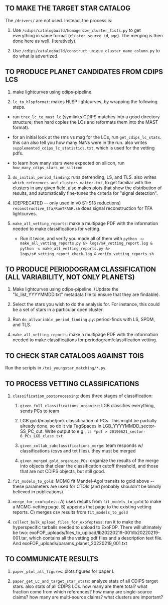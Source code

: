 TO MAKE THE TARGET STAR CATALOG
----------

The `/drivers/` are not used. Instead, the process is:

1. Use `/cdips/catalogbuild/homogenize_cluster_lists.py` to get everything in
   same format (`cluster`, `source_id`, `age`).  The merging is then done here
   as well.  (Iteratively).

2. Use `/cdips/catalogbuild/construct_unique_cluster_name_column.py` to do what
   is advertized.

TO PRODUCE PLANET CANDIDATES FROM CDIPS LCS
----------

1. make lightcurves using cdips-pipeline.

2. `lc_to_hlspformat`: makes HLSP lightcurves, by
   wrapping the following steps.

  * run `trex_lc_to_mast_lc` (symlinks CDIPS matches into a good directory
    structure; then hard copies the LCs and reformats them into the MAST
    format).

  * for an initial look at the rms vs mag for the LCs, run
    `get_cdips_lc_stats`. this can also tell you how many NaNs were in the
    run.  also writes `supplemented_cdips_lc_statistics.txt`, which is used for
    the vetting pdfs.

  * to learn how many stars were expected on silicon, run
    `how_many_cdips_stars_on_silicon`

3. `do_initial_period_finding`: runs detrending, LS, and TLS.
    also writes `which_references_and_clusters_matter.txt`, to get familiar
    with the clusters in any given field. also makes plots that show the
    distribution of results, and automatically fine-tunes the criteria for
    "signal detection".

4. (DEPRECATED -- only used in v0 S1-S13 reductions)
   `reconstructive_tfa/RunTFASR.sh` does signal reconstruction for TFA
    lightcurves.

5. `make_all_vetting_reports`: make a multipage PDF with the information needed
   to make classifications for vetting.

    * Run it twice, and verify you made all of them with
    `python -u make_all_vetting_reports.py &> logs/s#_vetting_report.log &`
    `python -u make_all_vetting_reports.py &> logs/s#_vetting_report_check.log &`
    `verify_vetting_reports.sh`


TO PRODUCE PERIODOGRAM CLASSIFICATION (ALL VARIABILITY, NOT ONLY PLANETS)
----------

1. Make lightcurves using cdips-pipeline. (Update the "lc_list_YYYYMMDD.txt"
   metadata file to ensure that they are findable).

2. Select the stars you wish to do the analysis for. For instance, this could
   be a set of stars in a particular open cluster.

3. Run `do_allvariable_period_finding.py`: period-finds with LS, SPDM, and TLS.

4. `make_all_vetting_reports`: make a multipage PDF with the information needed
   to make classifications for periodogram/classification vetting.


TO CHECK STAR CATALOGS AGAINST TOIS
----------
Run the scripts in `/toi_youngstar_matching/*.py`.


TO PROCESS VETTING CLASSIFICATIONS
----------

1. `classification_postprocessing`: does three stages of classification:

    1. `given_full_classifications_organize`: LGB classifies everything, sends
       PCs to team
    2. LGB gold/maybe/junk classification of PCs. This might be partially
       already done, so do it via TagSpaces in LGB_YYYYMMDD_sector-SS_PC_cut.
       Write output to e.g., `ls *pdf > 20190621_sector-6_PCs_LGB_class.txt`

    3. `given_collab_subclassifications_merge`: team responds w/
       classifications (csvs and txt files). they must be merged

    4. `given_merged_gold_organize_PCs`: organize the results of the merge into
       objects that clear the classification cutoff threshold, and those that
       are not CDIPS objects, but still good.

2. `fit_models_to_gold`: MCMC fit Mandel-Agol transits to gold above -- these
   parameters are used for CTOIs (and probably shouldn't be blindly believed in
   publications).

3. `merge_for_exofoptess`:
    A) uses results from `fit_models_to_gold` to make a MCMC-vetting page.
    B) appends that page to the existing vetting reports.
    C) merges csv results from `fit_models_to_gold`

4. `collect_bulk_upload_files_for_exofoptess`: run it to make the hyperspecific
   tarballs needed to upload to ExoFOP.
   There will ultimately be two:
      exoFOP_uploads/files_to_upload/lb20220219-001/lb20220219-001.tar,
   which contains all the vetting pdf files and a description text file.
   And
      exoFOP_uploads/params_planet_20220219_001.txt


TO COMMUNICATE RESULTS
----------

1. `paper_plot_all_figures`: plots figures for paper I.

2. `paper_get_LC_and_target_star_stats`: analyze stats of all CDIPS target
   stars. also stats of all CDIPS LCs.  how many are there total?  what
   fraction come from which references?  how many are single-source claims?  how
   many are multi-source claims?  what clusters are important?
